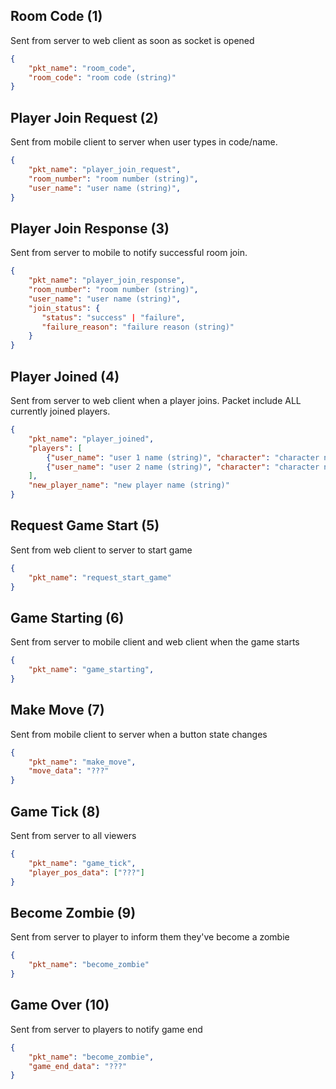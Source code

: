 
## Room Code (1)
Sent from server to web client as soon as socket is opened

```json
{
    "pkt_name": "room_code",
    "room_code": "room code (string)"
}
```

## Player Join Request (2)
Sent from mobile client to server when user types in code/name.

```json
{
    "pkt_name": "player_join_request",
    "room_number": "room number (string)",
    "user_name": "user name (string)",
}
```

## Player Join Response (3)
Sent from server to mobile to notify successful room join.

```json
{
    "pkt_name": "player_join_response",
    "room_number": "room number (string)",
    "user_name": "user name (string)",
    "join_status": {
       "status": "success" | "failure",
       "failure_reason": "failure reason (string)"
    }
}
```


## Player Joined (4)
Sent from server to web client when a player joins. Packet include ALL currently joined players.

```json
{
    "pkt_name": "player_joined",
    "players": [
        {"user_name": "user 1 name (string)", "character": "character name (string)"},
        {"user_name": "user 2 name (string)", "character": "character name (string)"}
    ],
    "new_player_name": "new player name (string)"
}
```

## Request Game Start (5)
Sent from web client to server to start game

```json
{
    "pkt_name": "request_start_game"
}
```

## Game Starting (6)
Sent from server to mobile client and web client when the game starts

```json
{
    "pkt_name": "game_starting",
}
```

## Make Move (7)
Sent from mobile client to server when a button state changes

```json
{
    "pkt_name": "make_move",
    "move_data": "???"
}
```

## Game Tick (8)
Sent from server to all viewers

```json
{
    "pkt_name": "game_tick",
    "player_pos_data": ["???"]
}
```

## Become Zombie (9)
Sent from server to player to inform them they've become a zombie

```json
{
    "pkt_name": "become_zombie"
}
```

## Game Over (10)
Sent from server to players to notify game end

```json
{
    "pkt_name": "become_zombie",
    "game_end_data": "???"
}
```